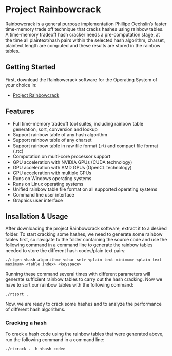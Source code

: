 # Project Rainbowcrack

Rainbowcrack is a general purpose implementation Phillipe Oechslin’s faster time-memory trade off technique that cracks hashes using rainbow tables. A time-memory tradeoff hash cracker needs a pre-computation stage, at the time all plaintext/hash pairs within the selected hash algorithm, charset, plaintext length are computed and these results are stored in the rainbow tables.


## Getting Started

First, download the Rainbowcrack software for the Operating System of your choice in:
* [Project Rainbowcrack](http://project-rainbowcrack.com/index.htm)

## Features
- Full time-memory tradeoff tool suites, including rainbow table generation, sort, conversion and lookup
- Support rainbow table of any hash algorithm
- Support rainbow table of any charset
- Support rainbow table in raw file format (.rt) and compact file format (.rtc)
- Computation on multi-core processor support
- GPU acceleration with NVIDIA GPUs (CUDA technology)
- GPU acceleration with AMD GPUs (OpenCL technology)
- GPU acceleration with multiple GPUs
- Runs on Windows operating systems
- Runs on Linux operating systems
- Unified rainbow table file format on all supported operating systems
- Command line user interface
- Graphics user interface

## Insallation & Usage

After downloading the project Rainbowcrack software, extract it to a desired folder. To start cracking some hashes, we need to generate some rainbow tables first, so navigate to the folder containing the source code and use the following command in a command line to generate the rainbow tables needed to store the different hash codes/plain text pairs: 
```
./rtgen <hash algorithm> <char set> <plain text minimum> <plain text maximum> <table index> <keyspace>
```
Running these command several times with different parameters will generate sufficient rainbow tables to carry out the hash cracking. Now we have to sort our rainbow tables with the following command:
```
./rtsort .
```
Now, we are ready to crack some hashes and to analyze the performance of different hash algorithms.

### Cracking a hash

To crack a hash code using the rainbow tables that were generated above, run the following command in a command line:
```
./rtcrack . -h <hash code>
```

